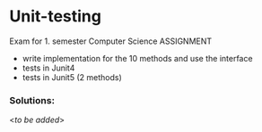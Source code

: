 # Unit-testing

Exam for 1. semester Computer Science ASSIGNMENT
- write implementation for the 10 methods and use the interface
- tests in Junit4
- tests in Junit5 (2 methods)

### Solutions:
<_to be added_>
